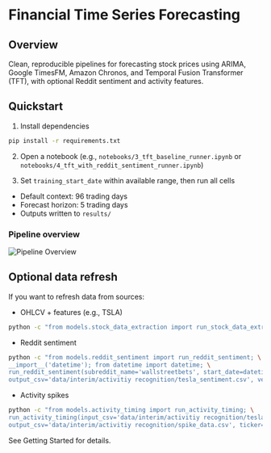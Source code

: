 # Financial Time Series Forecasting

## Overview

Clean, reproducible pipelines for forecasting stock prices using ARIMA, Google TimesFM, Amazon Chronos, and Temporal Fusion Transformer (TFT), with optional Reddit sentiment and activity features.

## Quickstart

1) Install dependencies

```bash
pip install -r requirements.txt
```

2) Open a notebook (e.g., `notebooks/3_tft_baseline_runner.ipynb` or `notebooks/4_tft_with_reddit_sentiment_runner.ipynb`)

3) Set `training_start_date` within available range, then run all cells

- Default context: 96 trading days
- Forecast horizon: 5 trading days
- Outputs written to `results/`

### Pipeline overview

![Pipeline Overview](../assets/pipeline-overview.png)

## Optional data refresh

If you want to refresh data from sources:

- OHLCV + features (e.g., TSLA)

```bash
python -c "from models.stock_data_extraction import run_stock_data_extraction; run_stock_data_extraction('TSLA')"
```

- Reddit sentiment

```bash
python -c "from models.reddit_sentiment import run_reddit_sentiment; \
__import__('datetime'); from datetime import datetime; \
run_reddit_sentiment(subreddit_name='wallstreetbets', start_date=datetime(2024,6,1), end_date=datetime(2025,7,22), max_posts=2000, \
output_csv='data/interim/activitiy recognition/tesla_sentiment.csv', verbose=True)"
```

- Activity spikes

```bash
python -c "from models.activity_timing import run_activity_timing; \
run_activity_timing(input_csv='data/interim/activitiy recognition/tesla_sentiment.csv', \
output_csv='data/interim/activitiy recognition/spike_data.csv', ticker='TSLA', show_plots=True)"
```

See Getting Started for details.


